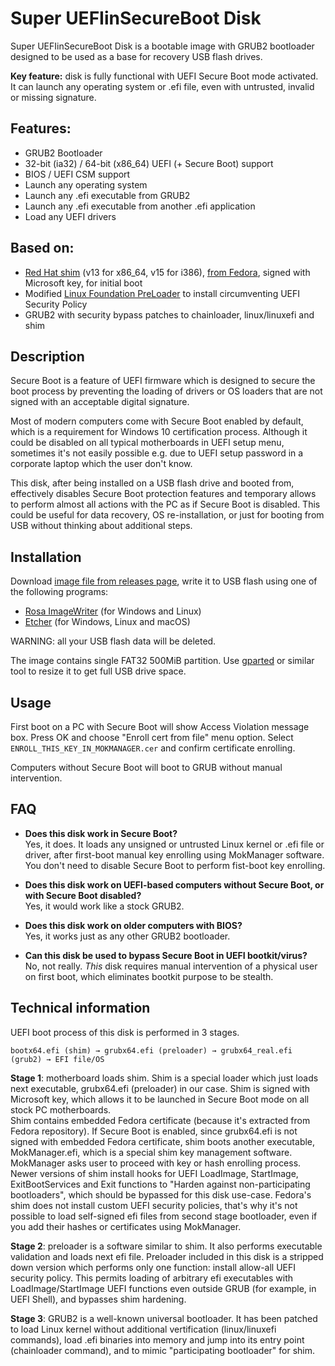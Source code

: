 Super UEFIinSecureBoot Disk
===========================

Super UEFIinSecureBoot Disk is a bootable image with GRUB2 bootloader designed to be used as a base for recovery USB flash drives.

**Key feature:** disk is fully functional with UEFI Secure Boot mode activated. It can launch any operating system or .efi file, even with untrusted, invalid or missing signature.

## Features:

 * GRUB2 Bootloader
 * 32-bit (ia32) / 64-bit (x86_64) UEFI (+ Secure Boot) support
 * BIOS / UEFI CSM support
 * Launch any operating system
 * Launch any .efi executable from GRUB2
 * Launch any .efi executable from another .efi application
 * Load any UEFI drivers

## Based on:

 * [Red Hat shim](https://github.com/rhboot/shim) (v13 for x86_64, v15 for i386), [from Fedora](https://apps.fedoraproject.org/packages/shim-signed), signed with Microsoft key, for initial boot
 * Modified [Linux Foundation PreLoader](https://git.kernel.org/pub/scm/linux/kernel/git/jejb/efitools.git) to install circumventing UEFI Security Policy
 * GRUB2 with security bypass patches to chainloader, linux/linuxefi and shim

## Description

Secure Boot is a feature of UEFI firmware which is designed to secure the boot process by preventing the loading of drivers or OS loaders that are not signed with an acceptable digital signature.

Most of modern computers come with Secure Boot enabled by default, which is a requirement for Windows 10 certification process. Although it could be disabled on all typical motherboards in UEFI setup menu, sometimes it's not easily possible e.g. due to UEFI setup password in a corporate laptop which the user don't know.

This disk, after being installed on a USB flash drive and booted from, effectively disables Secure Boot protection features and temporary allows to perform almost all actions with the PC as if Secure Boot is disabled. This could be useful for data recovery, OS re-installation, or just for booting from USB without thinking about additional steps.

## Installation

Download [image file from releases page](https://github.com/ValdikSS/Super-UEFIinSecureBoot-Disk/releases), write it to USB flash using one of the following programs:

* [Rosa ImageWriter](http://wiki.rosalab.ru/en/index.php/ROSA_ImageWriter) (for Windows and Linux)
* [Etcher](https://www.balena.io/etcher/) (for Windows, Linux and macOS)

WARNING: all your USB flash data will be deleted.

The image contains single FAT32 500MiB partition. Use [gparted](https://gparted.org/) or similar tool to resize it to get full USB drive space.

## Usage

First boot on a PC with Secure Boot will show Access Violation message box. Press OK and choose "Enroll cert from file" menu option. Select `ENROLL_THIS_KEY_IN_MOKMANAGER.cer` and confirm certificate enrolling.

Computers without Secure Boot will boot to GRUB without manual intervention.

## FAQ

* **Does this disk work in Secure Boot?**  
Yes, it does. It loads any unsigned or untrusted Linux kernel or .efi file or driver, after first-boot manual key enrolling using MokManager software. You don't need to disable Secure Boot to perform fist-boot key enrolling.

* **Does this disk work on UEFI-based computers without Secure Boot, or with Secure Boot disabled?**  
Yes, it would work like a stock GRUB2.

* **Does this disk work on older computers with BIOS?**  
Yes, it works just as any other GRUB2 bootloader.

* **Can this disk be used to bypass Secure Boot in UEFI bootkit/virus?**  
No, not really. *This* disk requires manual intervention of a physical user on first boot, which eliminates bootkit purpose to be stealth.

## Technical information

UEFI boot process of this disk is performed in 3 stages.

`bootx64.efi (shim) → grubx64.efi (preloader) → grubx64_real.efi (grub2) → EFI file/OS`

**Stage 1**: motherboard loads shim. Shim is a special loader which just loads next executable, grubx64.efi (preloader) in our case. Shim is signed with Microsoft key, which allows it to be launched in Secure Boot mode on all stock PC motherboards.  
Shim contains embedded Fedora certificate (because it's extracted from Fedora repository). If Secure Boot is enabled, since grubx64.efi is not signed with embedded Fedora certificate, shim boots another executable, MokManager.efi, which is a special shim key management software. MokManager asks user to proceed with key or hash enrolling process.  
Newer versions of shim install hooks for UEFI LoadImage, StartImage, ExitBootServices and Exit functions to "Harden against non-participating bootloaders", which should be bypassed for this disk use-case. Fedora's shim does not install custom UEFI security policies, that's why it's not possible to load self-signed efi files from second stage bootloader, even if you add their hashes or certificates using MokManager.

**Stage 2**: preloader is a software similar to shim. It also performs executable validation and loads next efi file. Preloader included in this disk is a stripped down version which performs only one function: install allow-all UEFI security policy. This permits loading of arbitrary efi executables with LoadImage/StartImage UEFI functions even outside GRUB (for example, in UEFI Shell), and bypasses shim hardening.

**Stage 3**: GRUB2 is a well-known universal bootloader. It has been patched to load Linux kernel without additional vertification (linux/linuxefi commands), load .efi binaries into memory and jump into its entry point (chainloader command), and to mimic "participating bootloader" for shim.

